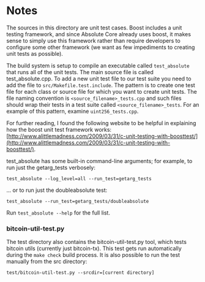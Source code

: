 # Notes
The sources in this directory are unit test cases.  Boost includes a
unit testing framework, and since Absolute Core already uses boost, it makes
sense to simply use this framework rather than require developers to
configure some other framework (we want as few impediments to creating
unit tests as possible).

The build system is setup to compile an executable called `test_absolute`
that runs all of the unit tests.  The main source file is called
test_absolute.cpp. To add a new unit test file to our test suite you need 
to add the file to `src/Makefile.test.include`. The pattern is to create 
one test file for each class or source file for which you want to create 
unit tests.  The file naming convention is `<source_filename>_tests.cpp` 
and such files should wrap their tests in a test suite 
called `<source_filename>_tests`. For an example of this pattern, 
examine `uint256_tests.cpp`.

For further reading, I found the following website to be helpful in
explaining how the boost unit test framework works:
[http://www.alittlemadness.com/2009/03/31/c-unit-testing-with-boosttest/](http://www.alittlemadness.com/2009/03/31/c-unit-testing-with-boosttest/).

test_absolute has some built-in command-line arguments; for
example, to run just the getarg_tests verbosely:

    test_absolute --log_level=all --run_test=getarg_tests

... or to run just the doubleabsolute test:

    test_absolute --run_test=getarg_tests/doubleabsolute

Run `test_absolute --help` for the full list.

### bitcoin-util-test.py

The test directory also contains the bitcoin-util-test.py tool, which tests bitcoin utils (currently just bitcoin-tx). This test gets run automatically during the `make check` build process. It is also possible to run the test manually from the src directory:

```
test/bitcoin-util-test.py --srcdir=[current directory]

```
